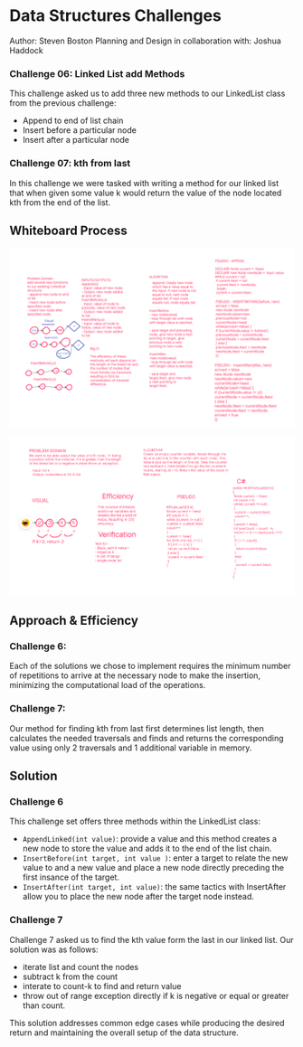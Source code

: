 # Data Structures Challenges

Author: Steven Boston
Planning and Design in collaboration with: Joshua Haddock


### Challenge 06: Linked List add Methods

This challenge asked us to add three new methods to our LinkedList class from the previous challenge:

- Append to end of list chain
- Insert before a particular node
- Insert after a particular node

### Challenge 07: kth from last

In this challenge we were tasked with writing a method for our linked list that when given some value k would return the value of the node located kth from the end of the list.


## Whiteboard Process

![C6Whiteboard](./C6whiteboard.PNG)

![C7Whiteboard](./C7Whiteboard.PNG)

## Approach & Efficiency

### Challenge 6:

Each of the solutions we chose to implement requires the minimum number of repetitions to arrive at the necessary node to make the insertion, minimizing the computational load of the operations.

### Challenge 7:

Our method for finding kth from last first determines list length, then calculates the needed traversals and finds and returns the corresponding value using only 2 traversals and 1 additional variable in memory.


## Solution

### Challenge 6

This challenge set offers three methods within the LinkedList class:

- `AppendLinked(int value)`: provide a value and this method creates a new node to store the value and adds it to the end of the list chain.
- `InsertBefore(int target, int value )`: enter a target to relate the new value to and a new value and place a new node directly preceding the first insance of the target.
- `InsertAfter(int target, int value)`: the same tactics with InsertAfter allow you to place the new node after the target node instead.

### Challenge 7

Challenge 7 asked us to find the kth value form the last in our linked list. Our solution was as follows:

- iterate list and count the nodes
- subtract k from the count
- interate to count-k to find and return value
- throw out of range exception directly if k is negative or equal or greater than count.

This solution addresses common edge cases while producing the desired return and maintaining the overall setup of the data structure.


